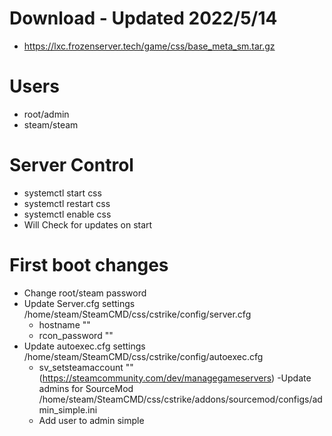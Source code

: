 # Download - Updated 2022/5/14
  - https://lxc.frozenserver.tech/game/css/base_meta_sm.tar.gz
# Users
  - root/admin
  - steam/steam

# Server Control
  - systemctl start css
  - systemctl restart css
  - systemctl enable css
  - Will Check for updates on start

# First boot changes
  - Change root/steam password
  - Update Server.cfg settings /home/steam/SteamCMD/css/cstrike/config/server.cfg
    - hostname ""
    - rcon_password ""
  - Update autoexec.cfg settings /home/steam/SteamCMD/css/cstrike/config/autoexec.cfg
    - sv_setsteamaccount "" (https://steamcommunity.com/dev/managegameservers)
  -Update admins for SourceMod /home/steam/SteamCMD/css/cstrike/addons/sourcemod/configs/admin_simple.ini
    - Add user to admin simple
